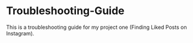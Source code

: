 # Troubleshooting-Guide
This is a troubleshooting guide for my project one (Finding Liked Posts on Instagram).
